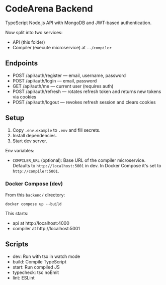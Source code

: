 # CodeArena Backend

TypeScript Node.js API with MongoDB and JWT-based authentication.

Now split into two services:

- API (this folder)
- Compiler (execute microservice) at `../compiler`

## Endpoints

- POST /api/auth/register — email, username, password
- POST /api/auth/login — email, password
- GET /api/auth/me — current user (requires auth)
- POST /api/auth/refresh — rotates refresh token and returns new tokens via cookies
- POST /api/auth/logout — revokes refresh session and clears cookies

## Setup

1. Copy `.env.example` to `.env` and fill secrets.
2. Install dependencies.
3. Start dev server.

Env variables:

- `COMPILER_URL` (optional): Base URL of the compiler microservice. Defaults to `http://localhost:5001` in dev. In Docker Compose it's set to `http://compiler:5001`.

### Docker Compose (dev)

From this `backend/` directory:

```
docker compose up --build
```

This starts:

- api at http://localhost:4000
- compiler at http://localhost:5001

## Scripts

- dev: Run with tsx in watch mode
- build: Compile TypeScript
- start: Run compiled JS
- typecheck: tsc noEmit
- lint: ESLint
